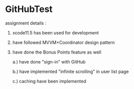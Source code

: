 # GitHubTest


assignment details :

 1. xcode11.5 has been used for development

 2. have followed MVVM+Coordinator design pattern

 3. have done the Bonus Points feature as well

    a.) have done "sign-in" with GitHub

    b.) have implemented "infinite scrolling" in user list page

    c.) caching have been implemented
